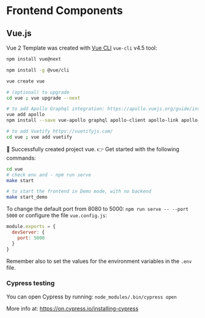 # Frontend Components

## Vue.js

Vue 2 Template was created with [Vue CLI](https://cli.vuejs.org/) `vue-cli` v4.5 tool:

```bash
npm install vue@next

npm install -g @vue/cli

vue create vue

# (optional) to upgrade
cd vue ; vue upgrade --next

# to add Apollo Graphql integration: https://apollo.vuejs.org/guide/installation.html#vue-cli-plugin
vue add apollo
npm install --save vue-apollo graphql apollo-client apollo-link apollo-link-http apollo-cache-inmemory graphql-tag

# to add Vuetify https://vuetifyjs.com/
cd vue ; vue add vuetify
```

🎉  Successfully created project vue.
👉  Get started with the following commands:

```bash
cd vue
# check env and - npm run serve
make start

# to start the frontend in Demo mode, with no backend
make start_demo
```

To change the default port from 8080 to 5000: `npm run serve -- --port 5000` or configure the file `vue.config.js`:

```javascript
module.exports = {
  devServer: {
    port: 5000
  }
}
```

Remember also to set the values for the environment variables in the `.env` file.

### Cypress testing

You can open Cypress by running: `node_modules/.bin/cypress open`

More info at: <https://on.cypress.io/installing-cypress>
